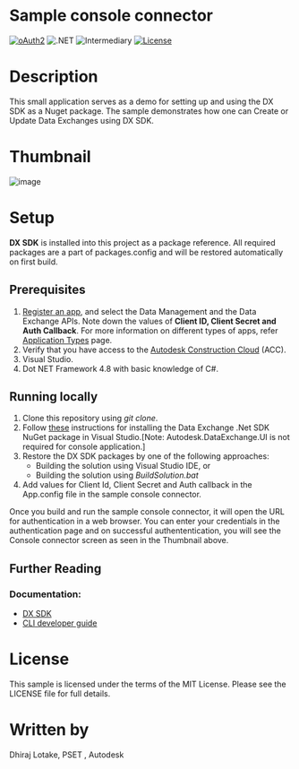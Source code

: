 # Sample console connector

[![oAuth2](https://img.shields.io/badge/oAuth2-v2-green.svg)](http://developer.autodesk.com/)
![.NET](https://img.shields.io/badge/.NET%20Framework-4.8-blue.svg)
![Intermediary](https://img.shields.io/badge/Level-Intermediary-lightblue.svg)
[![License](http://img.shields.io/:license-MIT-blue.svg)](http://opensource.org/licenses/MIT)

# Description
This small application serves as a demo for setting up and using the DX SDK as a Nuget package. The sample demonstrates how one can Create or Update Data Exchanges using DX SDK.

# Thumbnail
![image](https://media.git.autodesk.com/user/21241/files/f41155d6-5ac5-46c4-8d62-e8d1e7927959)

# Setup
**DX SDK** is installed into this project as a package reference. All required packages are a part of packages.config and will be restored automatically on first build.

## Prerequisites
1. [Register an app](https://aps.autodesk.com/myapps/), and select the Data Management and the Data Exchange APIs. Note down the values of **Client ID, Client Secret and Auth Callback**. For more information on different types of apps, refer [Application Types](https://aps.autodesk.com/en/docs/oauth/v2/developers_guide/App-types/) page.
2. Verify that you have access to the [Autodesk Construction Cloud](https://aps.autodesk.com/myapps/) (ACC).
3. Visual Studio.
4. Dot NET Framework 4.8 with basic knowledge of C#.

## Running locally
1. Clone this repository using *git clone*.
2. Follow [these](https://aps.autodesk.com/en/docs/dx-sdk/v1/developers_guide/installing_the_sdk/#procedure) instructions for installing the Data Exchange .Net SDK NuGet package in Visual Studio.[Note: Autodesk.DataExchange.UI is not required for console application.]
3. Restore the DX SDK packages by one of the following approaches:
    * Building the solution using Visual Studio IDE, or 
    * Building the solution using *BuildSolution.bat*
4. Add values for Client Id, Client Secret and Auth callback in the App.config file in the sample console connector.

Once you build and run the sample console connector, it will open the URL for authentication in a web browser. 
You can enter your credentials in the authentication page and on successful authententication, you will see the Console connector screen as seen in the Thumbnail above. 

## Further Reading
### Documentation:
* [DX SDK](https://aps.autodesk.com/en/docs/fdxsdk/v1/developers_guide/overview/) 
* [CLI developer guide](https://aps.autodesk.com) 
<!--ToDo: Update links to new Prod SDK documentation-->

# License
This sample is licensed under the terms of the MIT License. Please see the LICENSE file for full details.

# Written by
Dhiraj Lotake, PSET , Autodesk
